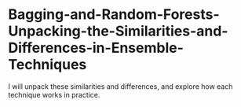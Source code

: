 # Bagging-and-Random-Forests-Unpacking-the-Similarities-and-Differences-in-Ensemble-Techniques
I will unpack these similarities and differences, and explore how each technique works in practice. 

